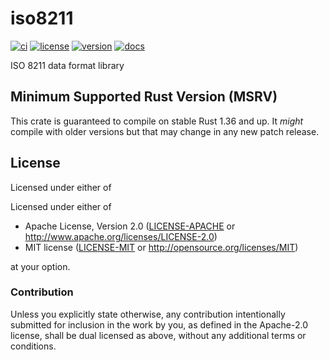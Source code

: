 # iso8211

[![ci](https://github.com/sevenseas-io/iso8211/workflows/ci/badge.svg)](https://github.com/sevenseas-io/iso8211/actions?query=workflow%3Aci)
[![license](https://img.shields.io/badge/license-MIT%20or%20Apache--2-brightgreen)](https://github.com/sevenseas-io/iso8211#license)
[![version](https://img.shields.io/crates/v/iso8211.svg)](https://crates.io/crates/iso8211)
[![docs](https://docs.rs/iso8211/badge.svg)](https://docs.rs/iso8211/)

ISO 8211 data format library

## Minimum Supported Rust Version (MSRV)

This crate is guaranteed to compile on stable Rust 1.36 and up. It *might* compile with older versions but that may change in any new patch release.

## License

Licensed under either of

Licensed under either of

- Apache License, Version 2.0 ([LICENSE-APACHE](LICENSE-APACHE) or
  <http://www.apache.org/licenses/LICENSE-2.0>)
- MIT license ([LICENSE-MIT](LICENSE-MIT) or <http://opensource.org/licenses/MIT>)

at your option.

### Contribution

Unless you explicitly state otherwise, any contribution intentionally submitted
for inclusion in the work by you, as defined in the Apache-2.0 license, shall be
dual licensed as above, without any additional terms or conditions.
